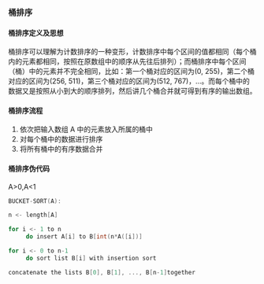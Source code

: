 ### 桶排序

#### 桶排序定义及思想

桶排序可以理解为计数排序的一种变形，计数排序中每个区间的值都相同（每个桶内的元素都相同，按照在原数组中的顺序从先往后排列）；而桶排序中每个区间（桶）中的元素并不完全相同，比如：第一个桶对应的区间为(0, 255)，第二个桶对应的区间为(256, 511)，第三个桶对应的区间为(512, 767)，...。而每个桶中的数据又是按照从小到大的顺序排列，然后讲几个桶合并就可得到有序的输出数组。

#### 桶排序流程

1. 依次把输入数组 A 中的元素放入所属的桶中
2. 对每个桶中的数据进行排序
3. 将所有桶中的有序数据合并

#### 桶排序伪代码

A>0,A<1

```cpp
BUCKET-SORT(A):

n <- length[A]

for i <- 1 to n
     do insert A[i] to B[int(n*A([i])]

for i <- 0 to n-1
     do sort list B[i] with insertion sort

concatenate the lists B[0], B[1], ..., B[n-1]together
```

